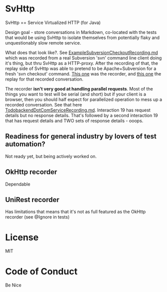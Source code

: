 # SvHttp

SvHttp == Service Virtualized HTTP (for Java)

Design goal - store conversations in Markdown, co-located with the tests that would be using SvHttp 
to isolate themselves from potentially flaky and unquestionably slow remote service.

What does that look like?. See [ExampleSubversionCheckoutRecording.md](https://github.com/paul-hammant/svhttp/blob/master/src/test/resources/ExampleSubversionCheckoutRecording.md) which was
recorded from a real Subversion 'svn' command line client doing it's thing, but thru SvHttp as a HTTP-proxy. After 
the recording of that, the replay side of SvHttp was able to pretend to be Apache+Subversion for a fresh 'svn checkout' 
command. [This one](https://github.com/paul-hammant/svhttp/blob/master/src/test/java/com/paulhammant/svhttp/SubversionCheckoutRecorderTest.java) 
was the recorder, and [this one](https://github.com/paul-hammant/svhttp/blob/master/src/test/java/com/paulhammant/svhttp/SubversionCheckoutReplayTest.java) 
the replay for that recorded conversation.

The recorder **isn't very good at handling parallel requests**. Most of the things you want to test will be serial (and 
short) but if your client is a browser, then you should half expect for parallelized operation to mess up a 
recorded conversation. See that here [TodobackendDotComServiceRecording.md](https://github.com/paul-hammant/svhttp/blob/master/src/test/resources/TodobackendDotComServiceRecording.md). 
Interaction 19 has request details but no response details. That's followed by a second interaction 19 that has request details
and TWO sets of response details - ooops.

## Readiness for general industry by lovers of test automation?

Not ready yet, but being actively worked on.

## OkHttp recorder

Dependable

## UniRest recorder

Has limitations that means that it's not as full featured as the OkHttp recorder (see @Ignore in tests)

# License

MIT

# Code of Conduct

Be Nice